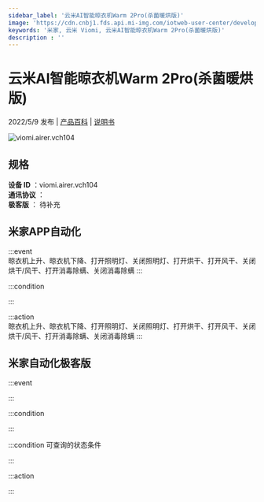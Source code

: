 ```yaml
---
sidebar_label: '云米AI智能晾衣机Warm 2Pro(杀菌暖烘版)'
image: 'https://cdn.cnbj1.fds.api.mi-img.com/iotweb-user-center/developer_1679104309905BKWSR7Oz.png?GalaxyAccessKeyId=AKVGLQWBOVIRQ3XLEW&Expires=9223372036854775807&Signature=cSNQs7Jlu5kf04oSgSkKkPzBkKQ='
keywords: '米家, 云米 Viomi, 云米AI智能晾衣机Warm 2Pro(杀菌暖烘版)'
description : ''
---
```

# 云米AI智能晾衣机Warm 2Pro(杀菌暖烘版)

2022/5/9 发布 | [产品百科](https://home.mi.com/webapp/content/baike/product/index.html?model=viomi.airer.vch104/) | [说明书](https://home.mi.com/views/introduction.html?model=viomi.airer.vch104&region=cn)

![viomi.airer.vch104](https://cdn.cnbj1.fds.api.mi-img.com/iotweb-user-center/developer_1679104309905BKWSR7Oz.png?GalaxyAccessKeyId=AKVGLQWBOVIRQ3XLEW&Expires=9223372036854775807&Signature=cSNQs7Jlu5kf04oSgSkKkPzBkKQ=)

## 规格  
> 
**设备 ID** ：viomi.airer.vch104  
**通讯协议** ：  
**极客版**  ： 待补充 


## 米家APP自动化  

:::event  
晾衣机上升、晾衣机下降、打开照明灯、关闭照明灯、打开烘干、打开风干、关闭烘干/风干、打开消毒除螨、关闭消毒除螨
:::

:::condition  

:::

:::action   
晾衣机上升、晾衣机下降、打开照明灯、关闭照明灯、打开烘干、打开风干、关闭烘干/风干、打开消毒除螨、关闭消毒除螨
:::

## 米家自动化极客版  

:::event  

:::

:::condition  

:::

:::condition 可查询的状态条件  

:::

:::action  

:::

        
